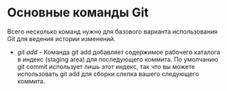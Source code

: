 # Основные команды Git 
Всего несколько команд нужно для базового варианта использования Git для ведения истории изменений.
* *git add* - Команда git add добавляет содержимое рабочего каталога в индекс (staging area) для последующего коммита. По умолчанию git commit использует лишь этот индекс, так что вы можете использовать git add для сборки слепка вашего следующего коммита.